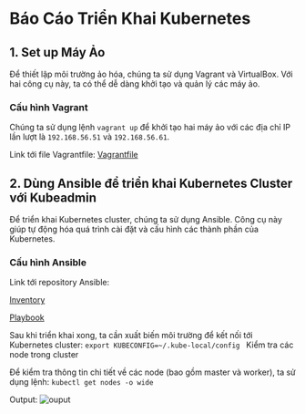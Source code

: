 # Báo Cáo Triển Khai Kubernetes

## 1. Set up Máy Ảo

Để thiết lập môi trường ảo hóa, chúng ta sử dụng Vagrant và VirtualBox. Với hai công cụ này, ta có thể dễ dàng khởi tạo và quản lý các máy ảo.

### Cấu hình Vagrant

Chúng ta sử dụng lệnh `vagrant up` để khởi tạo hai máy ảo với các địa chỉ IP lần lượt là `192.168.56.51` và `192.168.56.61`.

Link tới file Vagrantfile: [Vagrantfile](https://github.com/vuitinhvl7x/K8S-config/blob/main/Vagrantfile)

## 2. Dùng Ansible để triển khai Kubernetes Cluster với Kubeadmin

Để triển khai Kubernetes cluster, chúng ta sử dụng Ansible. Công cụ này giúp tự động hóa quá trình cài đặt và cấu hình các thành phần của Kubernetes.

### Cấu hình Ansible

Link tới repository Ansible:

[Inventory](https://github.com/vuitinhvl7x/K8S-config/blob/main/playbook/inventory.yml)

[Playbook](https://github.com/vuitinhvl7x/K8S-config/blob/main/playbook/playbook.yml)

Sau khi triển khai xong, ta cần xuất biến môi trường để kết nối tới Kubernetes cluster: `export KUBECONFIG=~/.kube-local/config
`
Kiểm tra các node trong cluster

Để kiểm tra thông tin chi tiết về các node (bao gồm master và worker), ta sử dụng lệnh: `kubectl get nodes -o wide`


Output: ![ouput](output.jpeg)
